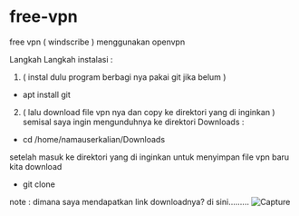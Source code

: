 # free-vpn
free vpn ( windscribe ) menggunakan openvpn

Langkah Langkah instalasi :

1. ( instal dulu program berbagi nya pakai git jika belum )
- apt install git


2. ( lalu download file vpn nya dan copy ke direktori yang di inginkan )
semisal saya ingin mengunduhnya ke direktori Downloads :

- cd /home/namauserkalian/Downloads

setelah masuk ke direktori yang di inginkan untuk menyimpan file vpn baru kita download

- git clone

note : dimana saya mendapatkan link downloadnya? di sini.........
![Capture](https://github.com/user-attachments/assets/501e25d5-10b7-4510-9e82-9afaa7119b0a)
